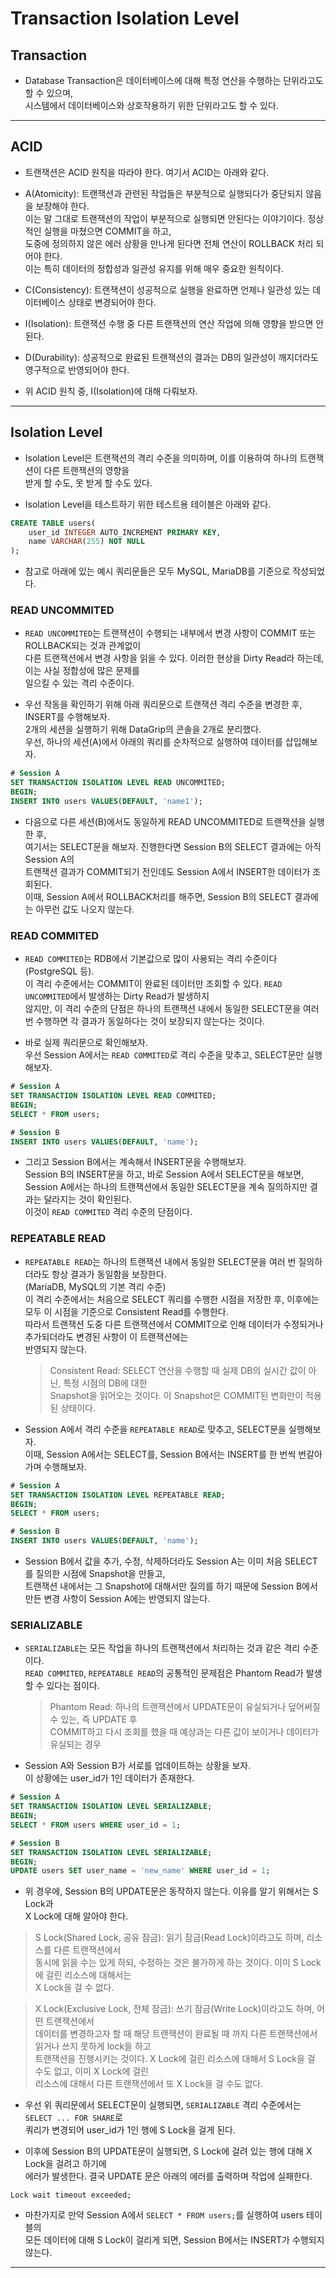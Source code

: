 # Transaction Isolation Level

## Transaction

- Database Transaction은 데이터베이스에 대해 특정 연산을 수행하는 단위라고도 할 수 있으며,  
  시스템에서 데이터베이스와 상호작용하기 위한 단위라고도 할 수 있다.

---

## ACID

- 트랜잭션은 ACID 원칙을 따라야 한다. 여기서 ACID는 아래와 같다.

- A(Atomicity): 트랜잭션과 관련된 작업들은 부분적으로 실행되다가 중단되지 않음을 보장해야 한다.  
  이는 말 그대로 트랜잭션의 작업이 부분적으로 실행되면 안된다는 이야기이다. 정상적인 실행을 마쳤으면 COMMIT을 하고,  
  도중에 정의하지 않은 에러 상황을 만나게 된다면 전체 연산이 ROLLBACK 처리 되어야 한다.  
  이는 특히 데이터의 정합성과 일관성 유지를 위해 매우 중요한 원칙이다.

- C(Consistency): 트랜잭션이 성공적으로 실행을 완료하면 언제나 일관성 있는 데이터베이스 상태로 변경되어야 한다.

- I(Isolation): 트랜잭션 수행 중 다른 트랜잭션의 연산 작업에 의해 영향을 받으면 안된다.

- D(Durability): 성공적으로 완료된 트랜잭션의 결과는 DB의 일관성이 깨지더라도 영구적으로 반영되어야 한다.

- 위 ACID 원칙 중, I(Isolation)에 대해 다뤄보자.

---

## Isolation Level

- Isolation Level은 트랜잭션의 격리 수준을 의미하며, 이를 이용하여 하나의 트랜잭션이 다른 트랜잭션의 영향을  
  받게 할 수도, 못 받게 할 수도 있다.

- Isolation Level을 테스트하기 위한 테스트용 테이블은 아래와 같다.

```sql
CREATE TABLE users(
	user_id INTEGER AUTO_INCREMENT PRIMARY KEY,
	name VARCHAR(255) NOT NULL
);
```

- 참고로 아래에 있는 예시 쿼리문들은 모두 MySQL, MariaDB를 기준으로 작성되었다.

### READ UNCOMMITED

- `READ UNCOMMITED`는 트랜잭션이 수행되는 내부에서 변경 사항이 COMMIT 또는 ROLLBACK되는 것과 관계없이  
  다른 트랜잭션에서 변경 사항을 읽을 수 있다. 이러한 현상을 Dirty Read라 하는데, 이는 사실 정합성에 많은 문제를  
  일으킬 수 있는 격리 수준이다.

- 우선 작동을 확인하기 위해 아래 쿼리문으로 트랜잭션 격리 수준을 변경한 후, INSERT를 수행해보자.  
  2개의 세션을 실행하기 위해 DataGrip의 콘솔을 2개로 분리했다.  
  우선, 하나의 세션(A)에서 아래의 쿼리를 순차적으로 실행하여 데이터를 삽입해보자.

```sql
# Session A
SET TRANSACTION ISOLATION LEVEL READ UNCOMMITED;
BEGIN;
INSERT INTO users VALUES(DEFAULT, 'name1');
```

- 다음으로 다른 세션(B)에서도 동일하게 READ UNCOMMITED로 트랜잭션을 실행 한 후,  
  여기서는 SELECT문을 해보자. 진행한다면 Session B의 SELECT 결과에는 아직 Session A의  
  트랜잭션 결과가 COMMIT되기 전인데도 Session A에서 INSERT한 데이터가 조회된다.  
  이때, Session A에서 ROLLBACK처리를 해주면, Session B의 SELECT 결과에는 아무런 값도 나오지 않는다.

### READ COMMITED

- `READ COMMITED`는 RDB에서 기본값으로 많이 사용되는 격리 수준이다(PostgreSQL 등).  
  이 격리 수준에서는 COMMIT이 완료된 데이터만 조회할 수 있다. `READ UNCOMMITED`에서 발생하는 Dirty Read가 발생하지  
  않지만, 이 격리 수준의 단점은 하나의 트랜잭션 내에서 동일한 SELECT문을 여러번 수행하면 각 결과가 동일하다는 것이 보장되지 않는다는 것이다.

- 바로 실제 쿼리문으로 확인해보자.  
  우선 Session A에서는 `READ COMMITED`로 격리 수준을 맞추고, SELECT문만 실행해보자.

```sql
# Session A
SET TRANSACTION ISOLATION LEVEL READ COMMITED;
BEGIN;
SELECT * FROM users;

# Session B
INSERT INTO users VALUES(DEFAULT, 'name');
```

- 그리고 Session B에서는 계속해서 INSERT문을 수행해보자.  
  Session B의 INSERT문을 하고, 바로 Session A에서 SELECT문을 해보면,  
  Session A에서는 하나의 트랜잭션에서 동일한 SELECT문을 계속 질의하지만 결과는 달라지는 것이 확인된다.  
  이것이 `READ COMMITED` 격리 수준의 단점이다.

### REPEATABLE READ

- `REPEATABLE READ`는 하나의 트랜잭션 내에서 동일한 SELECT문을 여러 번 질의하더라도 항상 결과가 동일함을 보장한다.  
  (MariaDB, MySQL의 기본 격리 수준)  
  이 격리 수준에서는 처음으로 SELECT 쿼리를 수행한 시점을 저장한 후, 이후에는 모두 이 시점을 기준으로 Consistent Read를 수행한다.  
  따라서 트랜잭션 도중 다른 트랜잭션에서 COMMIT으로 인해 데이터가 수정되거나 추가되더라도 변경된 사항이 이 트랜잭션에는  
  반영되지 않는다.

  > Consistent Read: SELECT 연산을 수행할 때 실제 DB의 실시간 값이 아닌, 특정 시점의 DB에 대한  
  > Snapshot을 읽어오는 것이다. 이 Snapshot은 COMMIT된 변화만이 적용된 상태이다.

- Session A에서 격리 수준을 `REPEATABLE READ`로 맞추고, SELECT문을 실행해보자.  
  이때, Session A에서는 SELECT를, Session B에서는 INSERT를 한 번씩 번갈아가며 수행해보자.

```sql
# Session A
SET TRANSACTION ISOLATION LEVEL REPEATABLE READ;
BEGIN;
SELECT * FROM users;

# Session B
INSERT INTO users VALUES(DEFAULT, 'name');
```

- Session B에서 값을 추가, 수정, 삭제하더라도 Session A는 이미 처음 SELECT를 질의한 시점에 Snapshot을 만들고,  
  트랜잭션 내에서는 그 Snapshot에 대해서만 질의를 하기 때문에 Session B에서 만든 변경 사항이 Session A에는 반영되지 않는다.

### SERIALIZABLE

- `SERIALIZABLE`는 모든 작업을 하나의 트랜잭션에서 처리하는 것과 같은 격리 수준이다.  
  `READ COMMITED`, `REPEATABLE READ`의 공통적인 문제점은 Phantom Read가 발생할 수 있다는 점이다.

  > Phantom Read: 하나의 트랜잭션에서 UPDATE문이 유실되거나 덮어써질 수 있는, 즉 UPDATE 후  
  > COMMIT하고 다시 조회를 했을 때 예상과는 다른 값이 보이거나 데이터가 유실되는 경우

- Session A와 Session B가 서로를 업데이트하는 상황을 보자.  
  이 상황에는 user_id가 1인 데이터가 존재한다.

```sql
# Session A
SET TRANSACTION ISOLATION LEVEL SERIALIZABLE;
BEGIN;
SELECT * FROM users WHERE user_id = 1;

# Session B
SET TRANSACTION ISOLATION LEVEL SERIALIZABLE;
BEGIN;
UPDATE users SET user_name = 'new_name' WHERE user_id = 1;
```

- 위 경우에, Session B의 UPDATE문은 동작하지 않는다. 이유를 알기 위해서는 S Lock과  
  X Lock에 대해 알아야 한다.

> S Lock(Shared Lock, 공유 잠금): 읽기 잠금(Read Lock)이라고도 하며, 리소스를 다른 트랜잭션에서  
> 동시에 읽을 수는 있게 하되, 수정하는 것은 불가하게 하는 것이다. 이미 S Lock에 걸린 리소스에 대해서는  
> X Lock을 걸 수 없다.

> X Lock(Exclusive Lock, 전체 잠금): 쓰기 잠금(Write Lock)이라고도 하며, 어떤 트랜잭션에서  
> 데이터를 변경하고자 할 때 해당 트랜잭션이 완료될 때 까지 다른 트랜잭션에서 읽거나 쓰지 못하게 lock을 하고  
> 트랜잭션을 진행시키는 것이다. X Lock에 걸린 리소스에 대해서 S Lock을 걸 수도 없고, 이미 X Lock에 걸린  
> 리소스에 대해서 다른 트랜잭션에서 또 X Lock을 걸 수도 없다.

- 우선 위 쿼리문에서 SELECT문이 실행되면, `SERIALIZABLE` 격리 수준에서는 `SELECT ... FOR SHARE`로  
  쿼리가 변경되어 user_id가 1인 행에 S Lock을 걸게 된다.

- 이후에 Session B의 UPDATE문이 실행되면, S Lock에 걸려 있는 행에 대해 X Lock을 걸려고 하기에  
  에러가 발생한다. 결국 UPDATE 문은 아래의 에러를 출력하며 작업에 실패한다.

```
Lock wait timeout exceeded;
```

- 마찬가지로 만약 Session A에서 `SELECT * FROM users;`를 실행하여 users 테이블의  
  모든 데이터에 대해 S Lock이 걸리게 되면, Session B에서는 INSERT가 수행되지 않는다.

---
